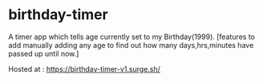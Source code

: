 # birthday-timer

A timer app which tells age currently set to my Birthday(1999).
[features to add manually adding any age to find out how many days,hrs,minutes have passed up until now.]

Hosted at : https://birthday-timer-v1.surge.sh/
